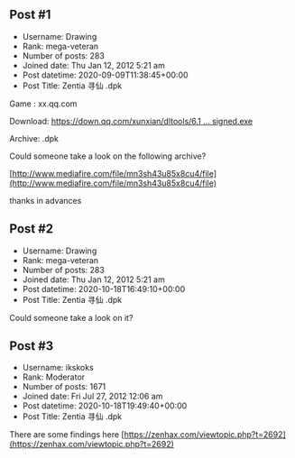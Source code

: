 ## Post #1
- Username: Drawing
- Rank: mega-veteran
- Number of posts: 283
- Joined date: Thu Jan 12, 2012 5:21 am
- Post datetime: 2020-09-09T11:38:45+00:00
- Post Title: Zentia 寻仙 .dpk

Game : xx.qq.com 

Download: [https://down.qq.com/xunxian/dltools/6.1 ... signed.exe](https://down.qq.com/xunxian/dltools/6.1.3.1/New_100_Xunxian_W_6.1.3.1_0_tgod_signed.exe)

Archive: .dpk 

Could someone take a look on the following archive? 

[http://www.mediafire.com/file/mn3sh43u85x8cu4/file](http://www.mediafire.com/file/mn3sh43u85x8cu4/file)

thanks in advances
## Post #2
- Username: Drawing
- Rank: mega-veteran
- Number of posts: 283
- Joined date: Thu Jan 12, 2012 5:21 am
- Post datetime: 2020-10-18T16:49:10+00:00
- Post Title: Zentia 寻仙 .dpk

Could someone take a look on it?
## Post #3
- Username: ikskoks
- Rank: Moderator
- Number of posts: 1671
- Joined date: Fri Jul 27, 2012 12:06 am
- Post datetime: 2020-10-18T19:49:40+00:00
- Post Title: Zentia 寻仙 .dpk

There are some findings here [https://zenhax.com/viewtopic.php?t=2692](https://zenhax.com/viewtopic.php?t=2692)
